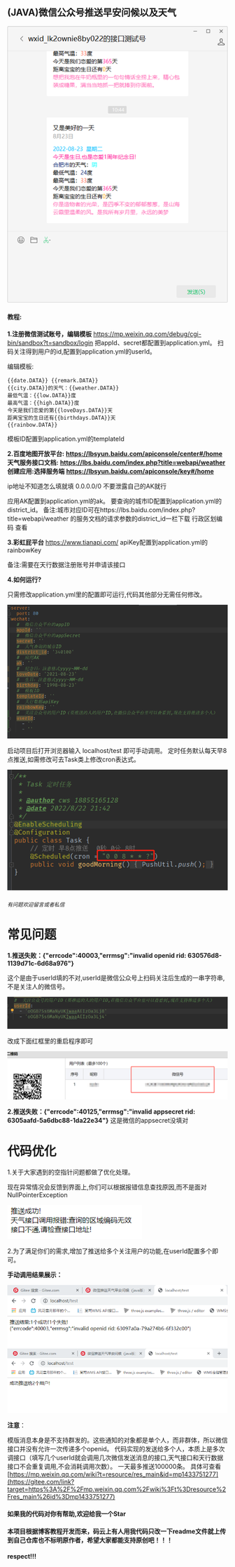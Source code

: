 
## (JAVA)微信公众号推送早安问候以及天气

![image](src/main/resources/img/1.png)

#### 教程: <br />

**1.注册微信测试账号，编辑模板**
https://mp.weixin.qq.com/debug/cgi-bin/sandbox?t=sandbox/login
把appId、secret都配置到application.yml。
扫码关注得到用户的id,配置到application.yml的userId。

编辑模板:

```
{{date.DATA}} {{remark.DATA}}
{{city.DATA}}的天气：{{weather.DATA}}
最低气温：{{low.DATA}}度
最高气温：{{high.DATA}}度
今天是我们恋爱的第{{loveDays.DATA}}天
距离宝宝的生日还有{{birthdays.DATA}}天
{{rainbow.DATA}}
```


模板ID配置到application.yml的templateId

**2.百度地图开放平台:**
**https://lbsyun.baidu.com/apiconsole/center#/home**
**天气服务接口文档:**
**https://lbs.baidu.com/index.php?title=webapi/weather**
**创建应用:选择服务端**
**https://lbsyun.baidu.com/apiconsole/key#/home**

ip地址不知道怎么填就填   0.0.0.0/0 不要泄露自己的AK就行

应用AK配置到application.yml的ak。
要查询的城市ID配置到application.yml的district_id。
备注:城市对应ID可在https://lbs.baidu.com/index.php?title=webapi/weather 的服务文档的请求参数的district_id一栏下载 行政区划编码 查看

**3.彩虹屁平台**
https://www.tianapi.com/
apiKey配置到application.yml的rainbowKey

备注:需要在天行数据注册账号并申请该接口

**4.如何运行?**

只需修改application.yml里的配置即可运行,代码其他部分无需任何修改。

![image](src/main/resources/img/2.png)

启动项目后打开浏览器输入  localhost/test  即可手动调用。
定时任务默认每天早8点推送,如需修改可去Task类上修改cron表达式。

![image](src/main/resources/img/3.png)

###### `有问题欢迎留言或者私信`

# 常见问题



**1.推送失败：{"errcode":40003,"errmsg":"invalid openid rid: 630576d8-1139d71c-6d68a976"}**

这个是由于userId填的不对,userId是微信公众号上扫码关注后生成的一串字符串,不是关注人的微信号。

![1661309025827](src/main/resources/img/7.png) 

改成下面红框里的重启程序即可

 ![1661309025827](src/main/resources/img/8.png)

**2.推送失败：{"errcode":40125,"errmsg":"invalid appsecret rid: 6305aafd-5a6dbc88-1da22e34"}**
这是微信的appsecret没填对

# 代码优化

1.关于大家遇到的空指针问题都做了优化处理。

现在异常情况会反馈到界面上,你们可以根据报错信息查找原因,而不是面对NullPointerException

![1661309025827](src/main/resources/img/4.png)

2.为了满足你们的需求,增加了推送给多个关注用户的功能,在userId配置多个即可。

**手动调用结果展示：**

![1661309025827](src/main/resources/img/5.png)
![1661309025827](src/main/resources/img/6.png)

**注意**： 

模版消息本身是不支持群发的。这些通知的对象都是单个人，而非群体，所以微信接口并没有允许一次传递多个openid。
代码实现的发送给多个人，本质上是多次调接口（填写几个userId就会调用几次微信发送消息的接口,天气接口和天行数据接口不会重复调用,不会消耗调用次数）。
一天最多推送100000条。
具体可查看 [https://mp.weixin.qq.com/wiki?t=resource/res_main&id=mp1433751277](https://gitee.com/link?target=https%3A%2F%2Fmp.weixin.qq.com%2Fwiki%3Ft%3Dresource%2Fres_main%26id%3Dmp1433751277) 

#### 如果我的代码对你有帮助,欢迎给我一个Star



#### 本项目根据博客教程开发而来，码云上有人用我代码只改一下readme文件就上传到自己仓库也不标明原作者，希望大家都能支持原创吧！！！

#### respect!!!